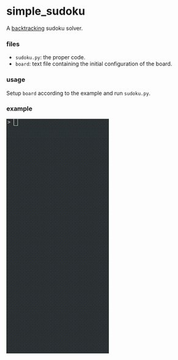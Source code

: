 # simple_sudoku

A [backtracking](https://en.wikipedia.org/wiki/Backtracking) sudoku solver.

### files
- `sudoku.py`: the proper code.
- `board`: text file containing the initial configuration of the board.

### usage
Setup `board` according to the example and run `sudoku.py`.

### example
![](example.gif)
